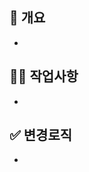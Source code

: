 <!--
  PR 작성 가이드
1. 겸손한 어조를 사용하여 상대방이 기분나쁘지 않도록 노력할 것.
2. emoji, @어노테이션 등을 사용하여 효과적으로 소통할 것.
3. 명확하게 질문하고 명확하게 답변할 것.
4. 새로운 모듈 설치시 PR message에 기재할 것.
5. PR 올리기전에 branch 반드시 확인할 것. 
-->

## 📌 개요 <!-- PR내용에 대해 축약해서 적어주세요. -->
-
## 👩‍💻 작업사항 <!-- PR내용에 대해 상세설명이 필요하다면 이 부분에 기재 해주세요. -->
-
## ✅ 변경로직 <!-- 고친 사항을 적어주세요. 재PR 시에만 사용해 주세요! (재PR 아닌 경우 삭제) -->
-

